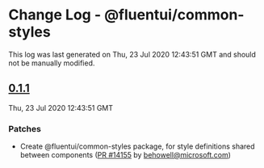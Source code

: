 # Change Log - @fluentui/common-styles

This log was last generated on Thu, 23 Jul 2020 12:43:51 GMT and should not be manually modified.

<!-- Start content -->

## [0.1.1](https://github.com/microsoft/fluentui/tree/@fluentui/common-styles_v0.1.1)

Thu, 23 Jul 2020 12:43:51 GMT

### Patches

- Create @fluentui/common-styles package, for style definitions shared between components ([PR #14155](https://github.com/microsoft/fluentui/pull/14155) by behowell@microsoft.com)
